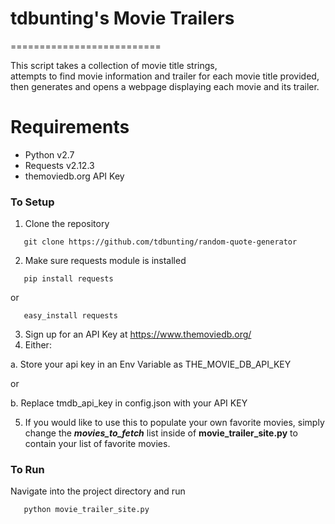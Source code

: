 # tdbunting's Movie Trailers
  ==========================

This script takes a collection of movie title strings,  
attempts to find movie information and trailer for each movie title provided,   
then generates and opens a webpage displaying each movie and its trailer.

# Requirements

- Python v2.7
- Requests v2.12.3
- themoviedb.org API Key


### To Setup

1. Clone the repository  
  ```
     git clone https://github.com/tdbunting/random-quote-generator
  ```
2. Make sure requests module is installed  
  ```
     pip install requests
  ```  
  or  
  ```
     easy_install requests
  ```
3. Sign up for an API Key at https://www.themoviedb.org/
4. Either:

  a. Store your api key in an Env Variable as THE_MOVIE_DB_API_KEY

  or

  b. Replace tmdb_api_key in config.json with your API KEY

5. If you would like to use this to populate your own favorite movies,
simply change the <i><b>movies_to_fetch</b></i> list inside of <b>movie_trailer_site.py</b> 
to contain your list of favorite movies.

### To Run
  Navigate into the project directory and run
  ```bash
     python movie_trailer_site.py
  ```


